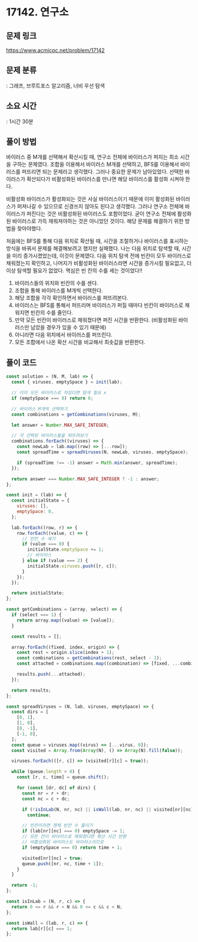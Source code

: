 # 17142. 연구소

## 문제 링크

https://www.acmicpc.net/problem/17142

## 문제 분류

: 그래프, 브루트포스 알고리즘, 너비 우선 탐색

## 소요 시간

: 1시간 30분

## 풀이 방법

바이러스 중 M개를 선택해서 확산시킬 때, 연구소 전체에 바이러스가 퍼지는 최소 시간을 구하는 문제였다. 조합을 이용해서 바이러스 M개를 선택하고, BFS를 이용해서 바이러스를 퍼뜨리면 되는 문제라고 생각했다. 그러나 중요한 문제가 남아있었다. 선택한 바이러스가 확산되다가 비활성화된 바이러스를 만나면 해당 바이러스를 활성화 시켜야 한다.

비활성화 바이러스가 활성화되는 것은 사실 바이러스이기 때문에 이미 활성화된 바이러스가 퍼져나갈 수 있으므로 신경쓰지 않아도 된다고 생각했다. 그러나 연구소 전체에 바이러스가 퍼진다는 것은 비활성화된 바이러스도 포함이었다. 굳이 연구소 전체에 활성화된 바이러스로 가득 채워져야하는 것은 아니었던 것이다. 해당 문제를 해결하기 위한 방법을 찾아야했다.

처음에는 BFS를 통해 다음 위치로 확산될 때, 시간을 조절하거나 바이러스를 표시하는 방식을 바꿔서 문제를 해결해보려고 했지만 실패했다. 나는 다음 위치로 탐색할 때, 시간을 미리 증가시켰었는데, 이것이 문제였다. 다음 위치 탐색 전에 빈칸이 모두 바이러스로 채워졌는지 확인하고, 나머지가 비활성화된 바이러스라면 시간을 증가시킬 필요없고, 더이상 탐색할 필요가 없었다. 핵심은 빈 칸의 수를 세는 것이었다!!

1. 바이러스들의 위치와 빈칸의 수를 센다.
2. 조합을 통해 바이러스를 M개씩 선택한다.
3. 해당 조합을 각각 확인하면서 바이러스를 퍼뜨려본다.
4. 바이러스는 BFS를 통해서 퍼뜨리며 바이러스가 퍼질 때마다 빈칸이 바이러스로 채워지면 빈칸의 수를 줄인다.
5. 만약 모든 빈칸이 바이러스로 채워졌다면 퍼진 시간을 반환한다. (비활성화된 바이러스만 남았을 경우가 있을 수 있기 때문에)
6. 아니라면 다음 위치에서 바이러스를 퍼뜨린다.
7. 모든 조합에서 나온 확산 시간을 비교해서 최솟값을 반환한다.

## 풀이 코드

```js
const solution = (N, M, lab) => {
  const { viruses, emptySpace } = init(lab);

  // 이미 모든 바이러스로 차있다면 탐색 필요 x
  if (emptySpace === 0) return 0;

  // 바이러스 M개씩 선택하기
  const combinations = getCombinations(viruses, M);

  let answer = Number.MAX_SAFE_INTEGER;

  // 각 선택된 바이러스들을 퍼뜨려보기
  combinations.forEach((viruses) => {
    const newLab = lab.map((row) => [...row]);
    const spreadTime = spreadViruses(N, newLab, viruses, emptySpace);

    if (spreadTime !== -1) answer = Math.min(answer, spreadTime);
  });

  return answer === Number.MAX_SAFE_INTEGER ? -1 : answer;
};

const init = (lab) => {
  const initialState = {
    viruses: [],
    emptySpace: 0,
  };

  lab.forEach((row, r) => {
    row.forEach((value, c) => {
      // 빈칸 수 세기
      if (value === 0) {
        initialState.emptySpace += 1;
        // 바이러스
      } else if (value === 2) {
        initialState.viruses.push([r, c]);
      }
    });
  });

  return initialState;
};

const getCombinations = (array, select) => {
  if (select === 1) {
    return array.map((value) => [value]);
  }

  const results = [];

  array.forEach((fixed, index, origin) => {
    const rest = origin.slice(index + 1);
    const combinations = getCombinations(rest, select - 1);
    const attached = combinations.map((combination) => [fixed, ...combination]);

    results.push(...attached);
  });

  return results;
};

const spreadViruses = (N, lab, viruses, emptySpace) => {
  const dirs = [
    [0, 1],
    [1, 0],
    [0, -1],
    [-1, 0],
  ];
  const queue = viruses.map((virus) => [...virus, 0]);
  const visited = Array.from(Array(N), () => Array(N).fill(false));

  viruses.forEach(([r, c]) => (visited[r][c] = true));

  while (queue.length > 0) {
    const [r, c, time] = queue.shift();

    for (const [dr, dc] of dirs) {
      const nr = r + dr;
      const nc = c + dc;

      if (!isInLab(N, nr, nc) || isWall(lab, nr, nc) || visited[nr][nc])
        continue;

      // 빈칸이라면 젠체 빈칸 수 줄이기
      if (lab[nr][nc] === 0) emptySpace -= 1;
      // 모든 칸이 바이러스로 채워졌다면 확산 시간 반환
      // 비활성화된 바이러스도 바이러스이므로
      if (emptySpace === 0) return time + 1;

      visited[nr][nc] = true;
      queue.push([nr, nc, time + 1]);
    }
  }

  return -1;
};

const isInLab = (N, r, c) => {
  return 0 <= r && r < N && 0 <= c && c < N;
};

const isWall = (lab, r, c) => {
  return lab[r][c] === 1;
};
```
